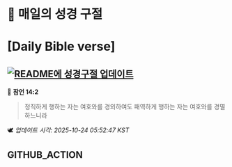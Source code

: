 # 🙏 매일의 성경 구절
# [Daily Bible verse]
## [![README에 성경구절 업데이트](https://github.com/DONGSUKA/first_test/actions/workflows/update-readme-bible.yml/badge.svg)](https://github.com/DONGSUKA/first_test/actions/workflows/update-readme-bible.yml)
<!-- START_BIBLE_VERSE -->
📖 **잠언 14:2**
> 정직하게 행하는 자는 여호와를 경외하여도 패역하게 행하는 자는 여호와를 경멸하느니라

🕊️ _업데이트 시각: 2025-10-24 05:52:47 KST_
  <!-- END_BIBLE_VERSE -->
## GITHUB_ACTION

